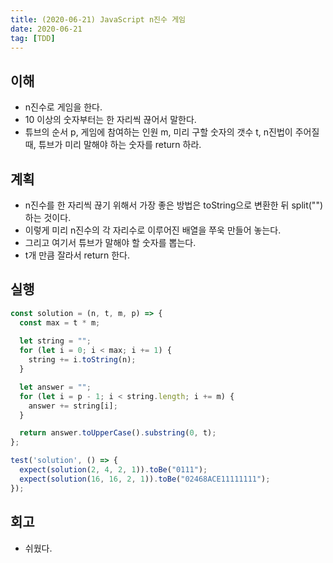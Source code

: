 ```yaml
---
title: (2020-06-21) JavaScript n진수 게임
date: 2020-06-21
tag: [TDD]
---
```


## 이해

- n진수로 게임을 한다.
- 10 이상의 숫자부터는 한 자리씩 끊어서 말한다.
- 튜브의 순서 p, 게임에 참여하는 인원 m, 미리 구할 숫자의 갯수 t, n진법이 주어질 때, 튜브가 미리 말해야 하는 숫자를 return 하라.

## 계획

- n진수를 한 자리씩 끊기 위해서 가장 좋은 방법은 toString으로 변환한 뒤 split("")하는 것이다.
- 이렇게 미리 n진수의 각 자리수로 이루어진 배열을 쭈욱 만들어 놓는다.
- 그리고 여기서 튜브가 말해야 할 숫자를 뽑는다.
- t개 만큼 잘라서 return 한다.

## 실행

```javascript
const solution = (n, t, m, p) => {
  const max = t * m;
  
  let string = "";
  for (let i = 0; i < max; i += 1) {
    string += i.toString(n);
  }

  let answer = "";
  for (let i = p - 1; i < string.length; i += m) {
    answer += string[i];
  }

  return answer.toUpperCase().substring(0, t);
};

test('solution', () => {
  expect(solution(2, 4, 2, 1)).toBe("0111");
  expect(solution(16, 16, 2, 1)).toBe("02468ACE11111111");
});
```

## 회고

- 쉬웠다.

